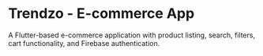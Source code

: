 # Trendzo - E-commerce App

A Flutter-based e-commerce application with product listing, search, filters, cart functionality, and Firebase authentication.

 
 
